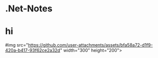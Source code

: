 # .Net-Notes
# hi
#img src="https://github.com/user-attachments/assets/bfa58a72-d1f9-420a-b417-93f62ce2a32d" width="300" height="200"></img>
